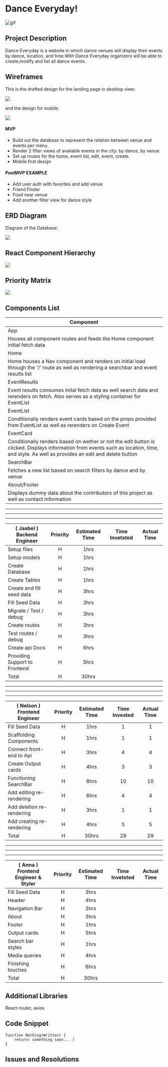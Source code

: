 # Dance Everyday!

![gif](https://media.giphy.com/media/Ymhz7H7Ye0gX3xuk59/giphy.gif)

## Project Description

Dance Everyday is a website in which dance venues will display their events by dance, location, and time.With Dance Everyday organizers will be able to create,modify and list all dance events.

## Wireframes

This is the drafted design for the landing page in desktop view:

![](https://i.imgur.com/x00gjfJ.png)

and the design for mobile:

![](https://i.imgur.com/BYik3If.png)

#### MVP

- Build out the database to represent the relation between venue and events per menu.
- Render 2 filter views of available events in the city: by dance, by venue.
- Set up routes for the home, event list, edit, event, create.
- Mobile first design

#### PostMVP EXAMPLE

- Add user auth with favorites and add venue
- Friend Finder
- Food near venue
- Add another filter view for dance style

## ERD Diagram

Diagram of the Database:

![](https://i.imgur.com/kGkkfvv.jpg)

## React Component Hierarchy

![](https://i.imgur.com/sbOngZL.png)

## Priority Matrix

![](https://i.imgur.com/BvQ42ur.jpg)

## Components List

| Component                                                                                                                                                                                  |
| ------------------------------------------------------------------------------------------------------------------------------------------------------------------------------------------ |
| App                                                                                                                                                                                        |
| Houses all component routes and feeds the Home component initial fetch data                                                                                                                |
| Home                                                                                                                                                                                       |
| Home houses a Nav component and renders on initial load through the '/' route as well as rendering a searchbar and event results list                                                      |
| EventResults                                                                                                                                                                               |
| Event results consumes inital fetch data as well search data and rerenders on fetch. Also serves as a styling container for EventList                                                      |
| EventList                                                                                                                                                                                  |
| Conditionally renders event cards based on the props provided from EventList as well as rerenders on Create Event                                                                          |
| EventCard                                                                                                                                                                                  |
| Conditionally renders based on wether or not the edit button is clicked. Displays information from events such as location, time, and style. As well as provides an edit and delete button |
| SearchBar                                                                                                                                                                                  |
| Fetches a new list based on search filters by dance and by venue                                                                                                                           |
| About/Footer                                                                                                                                                                               |
| Displays dummy data about the contributors of this project as well as contact information                                                                                                  |

---

---

---

| ( **Jaabel** ) Backend Engineer | Priority | Estimated Time | Time Invetsted | Actual Time |
| ------------------------------- | :------: | :------------: | :------------: | :---------: |
| Setup files                     |    H     |      1hrs      |                |             |
| Setup models                    |    H     |      1hrs      |                |             |
| Create Database                 |    H     |      1hrs      |                |             |
| Create Tables                   |    H     |      1hrs      |                |             |
| Create and fill seed data       |    H     |      3hrs      |                |             |
| Fill Seed Data                  |    H     |      3hrs      |                |             |
| Migrate / Test / debug          |    H     |      3hrs      |                |             |
| Create routes                   |    H     |      3hrs      |                |             |
| Test routes / debug             |    H     |      3hrs      |                |             |
| Create api Docs                 |    H     |      6hrs      |                |             |
| Providing Support to Frontend   |    H     |      5hrs      |                |             |
| Total                           |    H     |     30hrs      |                |             |

---

---

---

| ( **Nelson** ) Frontend Engineer | Priority | Estimated Time | Time Invested | Actual Time |
| -------------------------------- | :------: | :------------: | :-----------: | :---------: |
| Fill Seed Data                   |    H     |      1hrs      |       1       |      1      |
| Scaffolding Components           |    H     |      1hrs      |       1       |      1      |
| Connect front-end to Api         |    H     |      3hrs      |       4       |      4      |
| Create Output cards              |    H     |      4hrs      |       3       |      3      |
| Functioning SearchBar            |    H     |      8hrs      |      10       |     10      |
| Add editing re-rendering         |    H     |      6hrs      |       4       |      4      |
| Add deletion re-rendering        |    H     |      3hrs      |       1       |      1      |
| Add creating re-rendering        |    H     |      4hrs      |       5       |      5      |
| Total                            |    H     |     30hrs      |      29       |     29      |

---

---

---

| ( **Anna** ) Frontend Engineer & Styler | Priority | Estimated Time | Time Invetsted | Actual Time |
| --------------------------------------- | :------: | :------------: | :------------: | :---------: |
| Fill Seed Data                          |    H     |      3hrs      |                |             |
| Header                                  |    H     |      4hrs      |                |             |
| Navigation Bar                          |    H     |      3hrs      |                |             |
| About                                   |    H     |      3hrs      |                |             |
| Footer                                  |    H     |      1hrs      |                |             |
| Output cards                            |    H     |      5hrs      |                |             |
| Search bar styles                       |    H     |      1hrs      |                |             |
| Media queries                           |    H     |      4hrs      |                |             |
| Finishing touches                       |    H     |      6hrs      |                |             |
| Total                                   |    H     |     30hrs      |                |             |

## Additional Libraries

React-router, axios

## Code Snippet

```
function Nothing(Written) {
	return( something soon... )
}
```

## Issues and Resolutions

